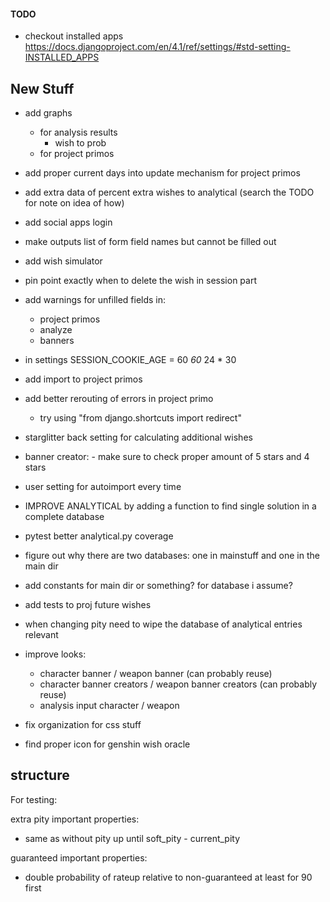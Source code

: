 #### TODO

- checkout installed apps <https://docs.djangoproject.com/en/4.1/ref/settings/#std-setting-INSTALLED_APPS>

## New Stuff

- add graphs
  - for analysis results
    - wish to prob
  - for project primos
- add proper current days into update mechanism for project primos
- add extra data of percent extra wishes to analytical (search the TODO for note on idea of how)
- add social apps login
- make outputs list of form field names but cannot be filled out
- add wish simulator
- pin point exactly when to delete the wish in session part
- add warnings for unfilled fields in:
  - project primos
  - analyze
  - banners

- in settings SESSION_COOKIE_AGE = 60 *60* 24 * 30
- add import to project primos

- add better rerouting of errors in project primo
  - try using "from django.shortcuts import redirect"

- starglitter back setting for calculating additional wishes
- banner creator: - make sure to check proper amount of 5 stars and 4 stars
- user setting for autoimport every time

- IMPROVE ANALYTICAL by adding a function to find single solution in a complete database
- pytest better analytical.py coverage
- figure out why there are two databases: one in mainstuff and one in the main dir
- add constants for main dir or something? for database i assume?
- add tests to proj future wishes
- when changing pity need to wipe the database of analytical entries relevant

- improve looks:
  - character banner / weapon banner (can probably reuse)
  - character banner creators / weapon banner creators (can probably reuse)
  - analysis input character / weapon
- fix organization for css stuff
- find proper icon for genshin wish oracle

## structure

For testing:

extra pity important properties:

- same as without pity up until soft_pity - current_pity

guaranteed important properties:

- double probability of rateup relative to non-guaranteed at least for 90 first
